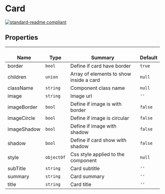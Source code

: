 # Card
  [![standard-readme compliant](https://img.shields.io/badge/standard--readme-OK-green.svg?style=flat-square)](https://github.com/RichardLitt/standard-readme)
  

  ## Properties
  | </br>Name | </br>Type | </br>Summary | </br>Default | 
| ---- | ---- | ---- | ---- |
| border | `bool` | Define if card have border | `true` |
| children | `union` | Array of elements to show inside a card | `null` |
| className | `string` | Component class name | `null` |
| image | `string` | Image url | `''` |
| imageBorder | `bool` | Define if image is with border | `false` |
| imageCircle | `bool` | Define if image is circular | `false` |
| imageShadow | `bool` | Define if image   with shadow | `false` |
| shadow | `bool` | Define if card show with shadow | `false` |
| style | `objectOf` | Css style applied to the component | `null` |
| subTitle | `string` | Card subtitle | `''` |
| summary | `string` | Card summary | `''` |
| title | `string` | Card title | `''` |
